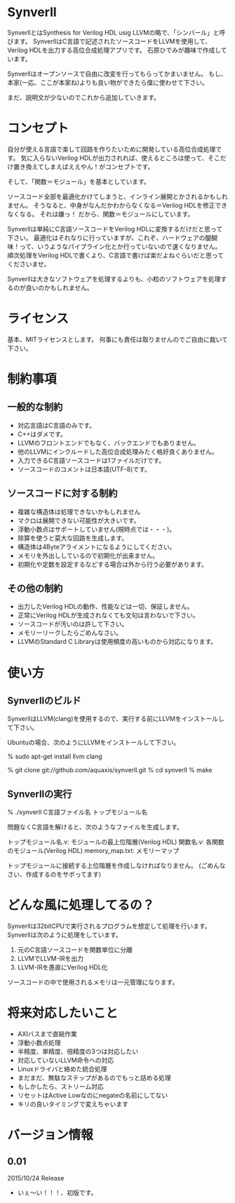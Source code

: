# Synverll

SynverllとはSynthesis for Verilog HDL usig LLVMの略で、「シンバール」と呼びます。
SynverllはC言語で記述されたソースコードをLLVMを使用して、Verilog HDLを出力する高位合成処理アプリです。
石原ひでみが趣味で作成しています。

Synverllはオープンソースで自由に改変を行ってもらってかまいません。
もし、本家(一応、ここが本家ね)よりも良い物ができたら僕に使わせて下さい。

まだ、説明文が少ないのでこれから追加していきます。

# コンセプト

自分が使える言語で楽して回路を作りたいために開発している高位合成処理です。
気に入らないVerilog HDLが出力されれば、使えるところは使って、そこだけ置き換えてしまえばええやん！がコンセプトです。

そして、「関数＝モジュール」を基本としています。

ソースコード全部を最適化かけてしまうと、インライン展開とかされるかもしれません。
そうなると、中身がなんだかわからなくなる＝Verilog HDLを修正できなくなる。
それは嫌っ！
だから、関数＝モジュールにしています。

Synverllは単純にC言語ソースコードをVerilog HDLに変換するだけだと思って下さい。
最適化はそれなりに行っていますが、これぞ、ハードウェアの醍醐味！って、いうようなパイプライン化とか行っていないので速くなりません。
順次処理をVerilog HDLで書くより、C言語で書けば楽だよねぐらいだと思ってくださいませ。

Synverllは大きなソフトウェアを処理するよりも、小粒のソフトウェアを処理するのが良いのかもしれません。

# ライセンス

基本、MITライセンスとします。
何事にも責任は取りませんのでご自由に裁いて下さい。

# 制約事項

## 一般的な制約

 * 対応言語はC言語のみです。
  * C++はダメです。
 * LLVMのフロントエンドでもなく、バックエンドでもありません。
  * 他のLLVMにインクルードした高位合成処理みたく格好良くありません。
 * 入力できるC言語ソースコードは1ファイルだけです。
 * ソースコードのコメントは日本語(UTF-8)です。

## ソースコードに対する制約

 * 複雑な構造体は処理できないかもしれません
 * マクロは展開できない可能性が大きいです。
 * 浮動小数点はサポートしていません(現時点では・・・)。
 * 除算を使うと莫大な回路を生成します。
 * 構造体は4Byteアライメントになるようにしてください。
 * メモリを外出ししているので初期化が出来ません。
  * 初期化や定数を設定するなどする場合は外から行う必要があります。

## その他の制約

 * 出力したVerilog HDLの動作、性能などは一切、保証しません。
 * 正常にVerilog HDLが生成されなくても文句は言わないで下さい。
 * ソースコードが汚いのは許して下さい。
 * メモリーリークしたらごめんなさい。
 * LLVMのStandard C Libraryは使用頻度の高いものから対応になります。

# 使い方

## Synverllのビルド

SynverllはLLVM(clang)を使用するので、実行する前にLLVMをインストールして下さい。

Ubuntuの場合、次のようにLLVMをインストールして下さい。

% sudo apt-get install llvm clang

% git clone git://github.com/aquaxis/synverll.git
% cd synverll
% make

## Synverllの実行

% ./synverll C言語ファイル名 トップモジュール名

問題なくC言語を解けると、次のようなファイルを生成します。

トップモジュール名.v: モジュールの最上位階層(Verilog HDL)
関数名.v:           各関数のモジュール(Verilog HDL)
memory_map.txt:     メモリーマップ

トップモジュールに接続する上位階層を作成しなければなりません。
(ごめんなさい、作成するのをサボってます)

# どんな風に処理してるの？

Synverllは32bitCPUで実行されるプログラムを想定して処理を行います。
Synverllは次のように処理をしています。

 1. 元のC言語ソースコードを関数単位に分離
 2. LLVMでLLVM-IRを出力
 3. LLVM-IRを愚直にVerilog HDL化

ソースコードの中で使用されるメモリは一元管理になります。

# 将来対応したいこと

 * AXIバスまで直結作業
 * 浮動小数点処理
  * 半精度、単精度、倍精度の3つは対応したい
 * 対応していないLLVM命令への対応
 * Linuxドライバと絡めた統合処理
 * まだまだ、無駄なステップがあるのでもっと詰める処理
 * もしかしたら、ストリーム対応
 * リセットはActive Lowなのにnegateの名前にしてない
  * キリの良いタイミングで変えちゃいます

# バージョン情報

## 0.01
2015/10/24 Release
 * いぇ〜い！！！、初版です。
